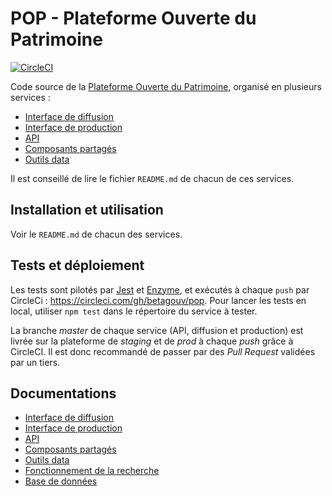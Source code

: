 # POP - Plateforme Ouverte du Patrimoine

[![CircleCI](https://circleci.com/gh/betagouv/pop.svg?style=svg)](https://circleci.com/gh/betagouv/pop)

Code source de la [Plateforme Ouverte du Patrimoine](https://pop.culture.gouv.fr/), organisé en plusieurs services : 
 - [Interface de diffusion](https://github.com/betagouv/pop/tree/master/apps/diffusion)
 - [Interface de production](https://github.com/betagouv/pop/tree/master/apps/production)
 - [API](https://github.com/betagouv/pop/tree/master/apps/api) 
 - [Composants partagés](https://github.com/betagouv/pop/tree/master/apps/shared)
 - [Outils data](https://github.com/betagouv/pop/tree/master/apps/shared) 

Il est conseillé de lire le fichier `README.md` de chacun de ces services.

## Installation et utilisation

Voir le `README.md` de chacun des services.

## Tests et déploiement

Les tests sont pilotés par [Jest](https://jestjs.io/) et [Enzyme](http://airbnb.io/enzyme/), et exécutés à chaque `push` par CircleCi : https://circleci.com/gh/betagouv/pop. Pour lancer les tests en local, utiliser `npm test` dans le répertoire du service à tester.

La branche _master_ de chaque service (API, diffusion et production) est livrée sur la plateforme de _staging_ et de _prod_ à chaque _push_ grâce à CircleCI. Il est donc recommandé de passer par des _Pull Request_ validées par un tiers.

## Documentations
 - [Interface de diffusion](https://github.com/betagouv/pop/tree/master/apps/diffusion/README.md)
 - [Interface de production](https://github.com/betagouv/pop/tree/master/apps/production/README.md)
 - [API](https://github.com/betagouv/pop/tree/master/apps/api/README.md) 
 - [Composants partagés](https://github.com/betagouv/pop/tree/master/apps/shared/README.md)
 - [Outils data](https://github.com/betagouv/pop/tree/master/apps/shared/README.md) 
 - [Fonctionnement de la recherche](https://github.com/betagouv/pop/blob/master/apps/diffusion/ABOUT_SEARCH.md)
 - [Base de données](https://github.com/betagouv/pop/blob/master/apps/api/doc/README.md)
